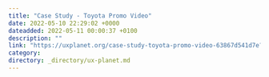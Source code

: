 ```yaml
---
title: "Case Study - Toyota Promo Video"
date: 2022-05-10 22:29:02 +0000
dateadded: 2022-05-11 00:00:37 +0100
description: ""
link: "https://uxplanet.org/case-study-toyota-promo-video-63867d541d7e?source=rss----819cc2aaeee0---4"
category:
directory: _directory/ux-planet.md
---
```

